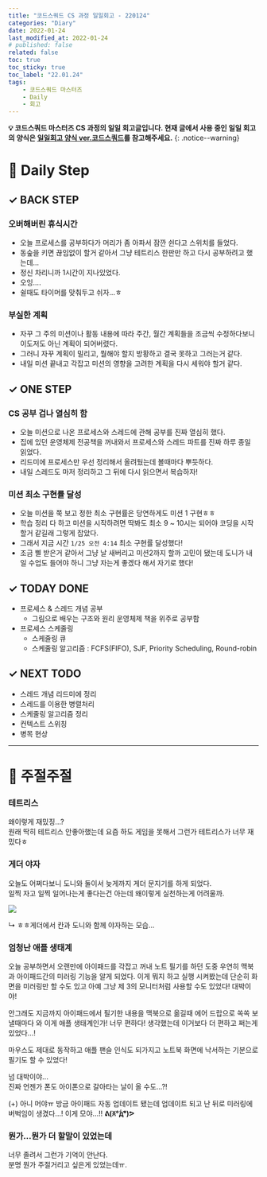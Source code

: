 ```yaml
---
title: "코드스쿼드 CS 과정 일일회고 - 220124"
categories: "Diary"
date: 2022-01-24
last_modified_at: 2022-01-24
# published: false
related: false
toc: true
toc_sticky: true
toc_label: "22.01.24"
tags:
    - 코드스쿼드 마스터즈
    - Daily
    - 회고
---
```

__💡 코드스쿼드 마스터즈 CS 과정의 일일 회고글입니다. 현재 글에서 사용 중인 일일 회고의 양식은 [<U>일일회고 양식 ver.코드스쿼드</U>](https://hemudi.github.io/diary/daily-retrospective-form/)를 참고해주세요.__
{: .notice--warning}

# __💭 Daily Step__
## __✓ BACK STEP__
### __오버해버린 휴식시간__
- 오늘 프로세스를 공부하다가 머리가 좀 아파서 잠깐 쉰다고 스위치를 들었다.
- 동숲을 키면 끊임없이 할거 같아서 그냥 테트리스 한판만 하고 다시 공부하려고 했는데...
- 정신 차리니까 1시간이 지나있었다.
- 오잉....
- 쉴때도 타이머를 맞춰두고 쉬자...ㅎ

### __부실한 계획__
- 자꾸 그 주의 미션이나 활동 내용에 따라 주간, 월간 계획들을 조금씩 수정하다보니 이도저도 아닌 계획이 되어버렸다.
- 그러니 자꾸 계획이 밀리고, 뭘해야 할지 방황하고 결국 못하고 그러는거 같다.
- 내일 미션 끝내고 각잡고 미션의 영향을 고려한 계획을 다시 세워야 할거 같다.

## __✓ ONE STEP__
### __CS 공부 겁나 열심히 함__
- 오늘 미션으로 나온 프로세스와 스레드에 관해 공부를 진짜 열심히 했다.
- 집에 있던 운영체제 전공책을 꺼내와서 프로세스와 스레드 파트를 진짜 하루 종일 읽었다.
- 리드미에 프로세스만 우선 정리해서 올려뒀는데 볼때마다 뿌듯하다.
- 내일 스레드도 마저 정리하고 그 뒤에 다시 읽으면서 복습하자!

### __미션 최소 구현률 달성__
- 오늘 미션을 쭉 보고 정한 최소 구현률은 당연하게도 미션 1 구현ㅎㅎ
- 학습 정리 다 하고 미션을 시작하려면 딱봐도 최소 9 ~ 10시는 되어야 코딩을 시작할거 같길래 그렇게 잡았다.
- 그래서 지금 시간 `1/25 오전 4:14` 최소 구현률 달성했다!
- 조금 삘 받은거 같아서 그냥 날 새버리고 미션2까지 할까 고민이 됐는데 도니가 내일 수업도 들어야 하니 그냥 자는게 좋겠다 해서 자기로 했다!

## __✓ TODAY DONE__
- 프로세스 & 스레드 개념 공부
  - 그림으로 배우는 구조와 원리 운영체제 책을 위주로 공부함
- 프로세스 스케줄링
  - 스케줄링 큐
  - 스케줄링 알고리즘 : FCFS(FIFO), SJF, Priority Scheduling, Round-robin

## __✓ NEXT TODO__
- 스레드 개념 리드미에 정리
- 스레드를 이용한 병렬처리
- 스케줄링 알고리즘 정리
- 컨텍스트 스위칭
- 병목 현상

---
# __💬 주절주절__
### __테트리스__
왜이렇게 재밌징...?  
원래 딱히 테트리스 안좋아했는데 요즘 하도 게임을 못해서 그런가 테트리스가 너무 재밌다ㅎ  

### __게더 야자__
오늘도 어쩌다보니 도니와 둘이서 늦게까지 게더 문지기를 하게 되었다.  
일찍 자고 일찍 일어나는게 좋다는건 아는데 왜이렇게 실천하는게 어려울까.  

![](https://user-images.githubusercontent.com/34249911/150850226-537bbe3a-7cfe-4f5b-aea6-7f1daca54cd2.JPG)

↳ ㅎㅎ게더에서 칸과 도니와 함께 야자하는 모습...

### __엄청난 애플 생태계__
오늘 공부하면서 오랜만에 아이패드를 각잡고 꺼내 노트 필기를 하던 도중 우연히 맥북과 아이패드간의 미러링 기능을 알게 되었다. 이게 뭐지 하고 실행 시켜봤는데 단순히 화면을 미러링만 할 수도 있고 아예 그냥 제 3의 모니터처럼 사용할 수도 있었다! 대박이야!  

안그래도 지금까지 아이패드에서 필기한 내용을 맥북으로 옮길때 에어 드랍으로 쏙쏙 보낼때마다 와 이게 애플 생태계인가! 너무 편하다! 생각했는데 이거보다 더 편하고 쩌는게 있었다...!  

마우스도 제대로 동작하고 애플 팬슬 인식도 되가지고 노트북 화면에 낙서하는 기분으로 필기도 할 수 있었다!  

넘 대박이야...  
진짜 언젠가 폰도 아이폰으로 갈아타는 날이 올 수도...?!  

(+) 아니 머야ㅠ 방금 아이패드 자동 업데이트 됐는데 업데이트 되고 난 뒤로 미러링에 버벅임이 생겼다...! 이게 모야...!! __ᕕ(ꐦ°᷄д°᷅)ᕗ__

### __뭔가...뭔가 더 할말이 있었는데__
너무 졸려서 그런가 기억이 안난다.  
분명 뭔가 주절거리고 싶은게 있었는데ㅠ.  